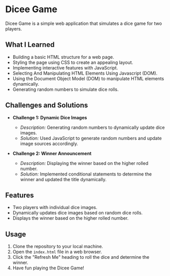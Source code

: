 # Dicee Game

Dicee Game is a simple web application that simulates a dice game for two players.

## What I Learned
- Building a basic HTML structure for a web page.
- Styling the page using CSS to create an appealing layout.
- Implementing interactive features with JavaScript.
- Selecting And Manipulating HTML Elements Using Javascript (DOM).
- Using the Document Object Model (DOM) to manipulate HTML elements dynamically.
- Generating random numbers to simulate dice rolls.

## Challenges and Solutions
- **Challenge 1: Dynamic Dice Images**
  - *Description:* Generating random numbers to dynamically update dice images.
  - *Solution:* Used JavaScript to generate random numbers and update image sources accordingly.

- **Challenge 2: Winner Announcement**
  - *Description:* Displaying the winner based on the higher rolled number.
  - *Solution:* Implemented conditional statements to determine the winner and updated the title dynamically.

## Features
- Two players with individual dice images.
- Dynamically updates dice images based on random dice rolls.
- Displays the winner based on the higher rolled number.

## Usage
1. Clone the repository to your local machine.
2. Open the `index.html` file in a web browser.
3. Click the "Refresh Me" heading to roll the dice and determine the winner.
4. Have fun playing the Dicee Game!
